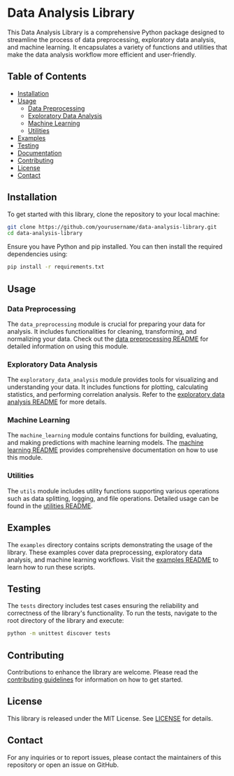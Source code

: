 # Data Analysis Library

This Data Analysis Library is a comprehensive Python package designed to streamline the process of data preprocessing, exploratory data analysis, and machine learning. It encapsulates a variety of functions and utilities that make the data analysis workflow more efficient and user-friendly.

## Table of Contents

- [Installation](#installation)
- [Usage](#usage)
  - [Data Preprocessing](#data-preprocessing)
  - [Exploratory Data Analysis](#exploratory-data-analysis)
  - [Machine Learning](#machine-learning)
  - [Utilities](#utilities)
- [Examples](#examples)
- [Testing](#testing)
- [Documentation](#documentation)
- [Contributing](#contributing)
- [License](#license)
- [Contact](#contact)

## Installation

To get started with this library, clone the repository to your local machine:

```bash
git clone https://github.com/yourusername/data-analysis-library.git
cd data-analysis-library
```

Ensure you have Python and pip installed. You can then install the required dependencies using:

```bash
pip install -r requirements.txt
```

## Usage

### Data Preprocessing

The `data_preprocessing` module is crucial for preparing your data for analysis. It includes functionalities for cleaning, transforming, and normalizing your data. Check out the [data preprocessing README](data_preprocessing/README.md) for detailed information on using this module.

### Exploratory Data Analysis

The `exploratory_data_analysis` module provides tools for visualizing and understanding your data. It includes functions for plotting, calculating statistics, and performing correlation analysis. Refer to the [exploratory data analysis README](exploratory_data_analysis/README.md) for more details.

### Machine Learning

The `machine_learning` module contains functions for building, evaluating, and making predictions with machine learning models. The [machine learning README](machine_learning/README.md) provides comprehensive documentation on how to use this module.

### Utilities

The `utils` module includes utility functions supporting various operations such as data splitting, logging, and file operations. Detailed usage can be found in the [utilities README](utils/README.md).

## Examples

The `examples` directory contains scripts demonstrating the usage of the library. These examples cover data preprocessing, exploratory data analysis, and machine learning workflows. Visit the [examples README](examples/README.md) to learn how to run these scripts.

## Testing

The `tests` directory includes test cases ensuring the reliability and correctness of the library's functionality. To run the tests, navigate to the root directory of the library and execute:

```bash
python -m unittest discover tests
```
 
## Contributing

Contributions to enhance the library are welcome. Please read the [contributing guidelines](CONTRIBUTING.md) for information on how to get started.

## License

This library is released under the MIT License. See [LICENSE](LICENSE) for details.

## Contact

For any inquiries or to report issues, please contact the maintainers of this repository or open an issue on GitHub.